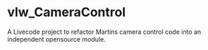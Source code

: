 # vlw_CameraControl
A Livecode project to refactor Martins camera control code into an independent opensource module.
